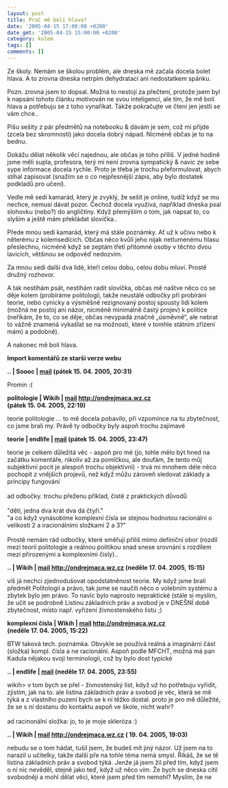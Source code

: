 ```yaml
---
layout: post
title: Proč mě bolí hlava?
date: '2005-04-15 17:00:00 +0200'
date_gmt: '2005-04-15 15:00:00 +0200'
category: kolem
tags: []
comments: []
---
```

<p>Ze školy. Nemám se školou problém, ale dneska mě začala docela bolet hlava.
A to zrovna dneska netrpím dehydratací ani nedostatkem spánku.</p>
<p class="odsazeny">Pozn. zrovna jsem to dopsal. Možná to nestojí za přečtení,
protože jsem byl k napsání tohoto článku motivován ne svou inteligencí,
ale tím, že mě bolí hlava a potřebuju se z toho vynaříkat. Takže pokračujte
ve čtení jen jestli se vám chce..</p>
<p>Píšu sešity z pár předmětů na notebooku &amp; dávám je sem, což mi přijde
(zcela bez skromnosti) jako docela dobrý nápad. Nicméně občas je to na bednu.</p>
<p>Dokážu dělat několik věcí najednou, ale občas je toho příliš. V jedné
hodině jsme měli supla, profesora, terý mi není zrovna sympatický &amp; navíc
ze sebe sype informace docela rychle. Proto je třeba je trochu přeformulovat,
abych stíhal zapisovat (snažím se o co nejpřesnější zápis, aby bylo dostatek
podkladů pro učení).</p>
<p>Vedle mě sedí kamarád, který je zvyklý, že sešit je online, tudíž když se mu nechce,
nemusí dávat pozor. Čechož docela využívá, například dneska psal slohovku (nebo?) do angličtiny.
Když přemýšlím o tom, jak napsat to, co slyším a ještě mám překládat slovíčka..</p>
<p>Přede mnou sedí kamarád, který má stále poznámky. Ať už k učivu nebo k něterému
z kolemsedících. Občas něco kvůli jeho nijak netlumenému hlasu přeslechnu, nicméně
když se zeptám třetí přítomné osoby v těchto dvou lavicích, většinou se odpověď nedozvím.</p>
<p>Za mnou sedí další dva lidé, kteří celou dobu, celou dobu mluví. Prostě družný rozhovor.</p>
<p>A tak nestíhám psát, nestíhám radit slovíčka, občas mě naštve něco co se děje
kolem (probíráme politologii, takže neustálé odbočky při probírání teorie, nebo
cynicky a výsměšně rezignovaný postoj spousty lidí kolem (možná ne postoj ani názor,
nicméně minimálně častý projev) k politice (neříkám, že to, co se děje, občas nevypadá
značně &bdquo;úsměvně&ldquo;, ale nebrat to vážně znamená vykašlat se na možnosti,
které v tomhle státním zřízení mám) a podobně).</p>
<p>A nakonec mě bolí hlava.</p>
<div class="import-komentaru">
<p><strong>Import komentářů ze starší verze webu</strong></p>
<div class="comment">
<p style="font-weight:bold"><span class="compredmet">..</span> | <span class="comname">Soooc</span> |  <a href="mailto:xsoc@post.cz">mail</a> (pátek&nbsp;15.&nbsp;04.&nbsp;2005,&nbsp;20:31)</p>
<p>Promin :( </p>
</div>
<div class="comment">
<p style="font-weight:bold"><span class="compredmet">politologie</span> | <span class="comname">Wikih</span> |  <a href="mailto:ondrejmaca@centrum.cz">mail</a>  <a href="http://ondrejmaca.wz.cz">http://ondrejmaca.wz.cz</a> (pátek&nbsp;15.&nbsp;04.&nbsp;2005,&nbsp;22:19)</p>
<p>teorie politologie ... to mě docela pobavilo, při vzpomínce na tu zbytečnost, co jsme brali my. Právě ty odbočky byly aspoň trochu zajímavé </p>
</div>
<div class="comment">
<p style="font-weight:bold"><span class="compredmet">teorie</span> | <span class="comname">endlife</span> |  <a href="mailto:jan.martinek@post.cz">mail</a> (pátek&nbsp;15.&nbsp;04.&nbsp;2005,&nbsp;23:47)</p>
<p>teorie je celkem důležitá věc - aspoň pro mě (jo, tohle mělo být hned na začátku komentáře, nikoliv až za pomlčkou, ale doufám, že tento můj subjektivní pocit je alespoň trochu objektivní) - trvá mi mnohem déle něco pochopit z vnějších projevů, než když můžu zároveň sledovat základy a principy fungování <br>  <br> ad odbočky. trochu přeženu příklad, čistě z praktických důvodů <br>  <br> &quot;děti, jedna dva krát dva dá čtyři.&quot; <br> &quot;a co když vynásobíme komplexní čísla se stejnou hodnotou racionální o velikosti 2 a iracionálními složkami 2 a 3?&quot; <br>  <br> Prostě nemám rád odbočky, které směřují příliš mimo definiční obor (rozdíl mezi teorií politologie a reálnou politikou snad snese srovnání s rozdílem mezi přirozenými a komplexními čísly).. </p>
</div>
<div class="comment">
<p style="font-weight:bold"><span class="compredmet">..</span> | <span class="comname">Wikih</span> |  <a href="mailto:ondrejmaca@centrum.cz">mail</a>  <a href="http://ondrejmaca.wz.cz">http://ondrejmaca.wz.cz</a> (neděle&nbsp;17.&nbsp;04.&nbsp;2005,&nbsp;15:15)</p>
<p>víš já nechci zjednodušovat opodstatněnost teorie. My když jsme brali předmět Politologii a právo, tak jsme se naučili něco o volebním systému a zbytek bylo jen právo. To navíc bylo naprosto nepraktické (stále si myslím, že učit se podrobně Listinu základních práv a svobod je v DNEŠNÍ době zbytečnost, místo např. vyřízení živnostenského listu ;) </p>
</div>
<div class="comment">
<p style="font-weight:bold"><span class="compredmet">komplexní čísla</span> | <span class="comname">Wikih</span> |  <a href="mailto:ondrejmaca@centrum.cz">mail</a>  <a href="http://ondrejmaca.wz.cz">http://ondrejmaca.wz.cz</a> (neděle&nbsp;17.&nbsp;04.&nbsp;2005,&nbsp;15:22)</p>
<p>BTW taková tech. poznámka. Obvykle se používá reálná a imaginární část (složka) kompl. čísla a ne racionální. Aspoň podle MFCHT, možná má pan Kadula nějakou svoji terminologii, což by bylo dost typické </p>
</div>
<div class="comment">
<p style="font-weight:bold"><span class="compredmet">..</span> | <span class="comname">endlife</span> |  <a href="mailto:jan.martinek@post.cz">mail</a> (neděle&nbsp;17.&nbsp;04.&nbsp;2005,&nbsp;23:55)</p>
<p>wikih&gt; v tom bych se přel - živnostenský list, když už ho potřebuju vyřídit, zjistím, jak na to. ale listina základních práv a svobod je věc, která se mě týká a z vlastního puzení bych se k ní těžko dostal. proto je pro mě důležité, že se s ní dostanu do kontaktu aspoň ve škole, nicht wahr? <br>  <br> ad racinonální složka: jo, to je moje skleróza :) </p>
</div>
<div class="comment">
<p style="font-weight:bold"><span class="compredmet">..</span> | <span class="comname">Wikih</span> |  <a href="mailto:ondrejmaca@centrum.cz">mail</a>  <a href="http://ondrejmaca.wz.cz">http://ondrejmaca.wz.cz</a> (&nbsp;19.&nbsp;04.&nbsp;2005,&nbsp;19:03)</p>
<p>nebudu se o tom hádat, tušil jsem, že budeš mít jiný názor. Už jsem na to narazil u učitelky, takže další pře na tohle téma nemá smysl. Říkáš, že se tě listina základních práv a svobod týká. Jenže já jsem žil před tím, když jsem o ní nic nevěděl, stejně jako teď, když už něco vím. Že bych se dneska cítil svobodněji a mohl dělat věci, které jsem před tím nemohl? Myslím, že ne </p>
</div>
</div>
